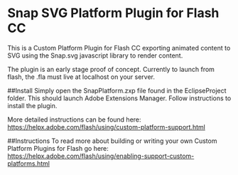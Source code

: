 Snap SVG Platform Plugin for Flash CC
=====================================

This is a Custom Platform Plugin for Flash CC exporting animated content to SVG using the Snap.svg javascript library to render content.

The plugin is an early stage proof of concept. Currently to launch from flash, the .fla must live at localhost on your server.

##Install
Simply open the SnapPlatform.zxp file found in the EclipseProject folder. This should launch Adobe Extensions Manager. Follow instructions to install the plugin.

More detailed instructions can be found here:
https://helpx.adobe.com/flash/using/custom-platform-support.html

##Instructions
To read more about building or writing your own Custom Platform Plugins for Flash go here:
https://helpx.adobe.com/flash/using/enabling-support-custom-platforms.html
